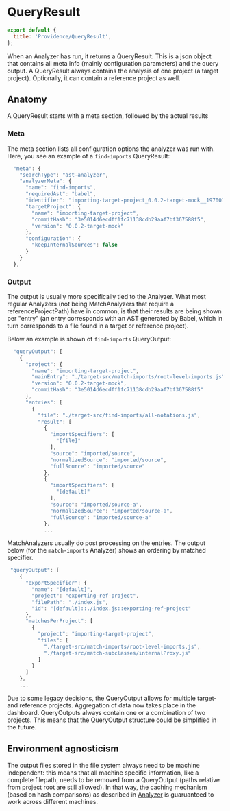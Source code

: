[//]: # 'AUTO INSERT HEADER PREPUBLISH'

# QueryResult

```js script
export default {
  title: 'Providence/QueryResult',
};
```

When an Analyzer has run, it returns a QueryResult. This is a json object that contains all
meta info (mainly configuration parameters) and the query output.
A QueryResult always contains the analysis of one project (a target project). Optionally,
it can contain a reference project as well.

## Anatomy

A QueryResult starts with a meta section, followed by the actual results

### Meta

The meta section lists all configuration options the analyzer was run with. Here, you see an
example of a `find-imports` QueryResult:

```js
  "meta": {
    "searchType": "ast-analyzer",
    "analyzerMeta": {
      "name": "find-imports",
      "requiredAst": "babel",
      "identifier": "importing-target-project_0.0.2-target-mock__1970011674",
      "targetProject": {
        "name": "importing-target-project",
        "commitHash": "3e5014d6ecdff1fc71138cdb29aaf7bf367588f5",
        "version": "0.0.2-target-mock"
      },
      "configuration": {
        "keepInternalSources": false
      }
    }
  },
```

### Output

The output is usually more specifically tied to the Analyzer. What most regular Analyzers
(not being MatchAnalyzers that require a referenceProjectPath) have in common, is that their
results are being shown per "entry" (an entry corresponds with an AST generated by Babel, which in
turn corresponds to a file found in a target or reference project).

Below an example is shown of `find-imports` QueryOutput:

```js
  "queryOutput": [
    {
      "project": {
        "name": "importing-target-project",
        "mainEntry": "./target-src/match-imports/root-level-imports.js",
        "version": "0.0.2-target-mock",
        "commitHash": "3e5014d6ecdff1fc71138cdb29aaf7bf367588f5"
      },
      "entries": [
        {
          "file": "./target-src/find-imports/all-notations.js",
          "result": [
            {
              "importSpecifiers": [
                "[file]"
              ],
              "source": "imported/source",
              "normalizedSource": "imported/source",
              "fullSource": "imported/source"
            },
            {
              "importSpecifiers": [
                "[default]"
              ],
              "source": "imported/source-a",
              "normalizedSource": "imported/source-a",
              "fullSource": "imported/source-a"
            },
            ...
```

MatchAnalyzers usually do post processing on the entries. The output below (for the `match-imports`
Analyzer) shows an ordering by matched specifier.

```js
 "queryOutput": [
    {
      "exportSpecifier": {
        "name": "[default]",
        "project": "exporting-ref-project",
        "filePath": "./index.js",
        "id": "[default]::./index.js::exporting-ref-project"
      },
      "matchesPerProject": [
        {
          "project": "importing-target-project",
          "files": [
            "./target-src/match-imports/root-level-imports.js",
            "./target-src/match-subclasses/internalProxy.js"
          ]
        }
      ]
    },
    ...
```

Due to some legacy decisions, the QueryOutput allows for multiple target- and reference projects.
Aggregation of data now takes place in the dashboard.
QueryOutputs always contain one or a combination of two projects. This means that the
QueryOutput structure could be simplified in the future.

## Environment agnosticism

The output files stored in the file system always need to be machine independent:
this means that all machine specific information, like a complete filepath, needs to be removed from a QueryOutput (paths relative from project root are still allowed).
In that way, the caching mechanism (based on hash comparisons) as described in [Analyzer]('./Analyzer.md') is
guaruanteed to work across different machines.

